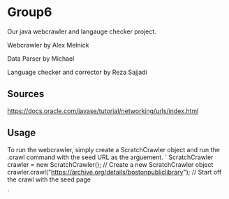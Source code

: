 # Group6
Our java webcrawler and langauge checker project. 

Webcrawler by Alex Melnick 

Data Parser by Michael

Language checker and corrector by Reza Sajjadi

## Sources
https://docs.oracle.com/javase/tutorial/networking/urls/index.html

## Usage
To run the webcrawler, simply create a ScratchCrawler object and run the .crawl command with the seed URL as the arguement.
` 
ScratchCrawler crawler = new ScratchCrawler(); // Create a new ScratchCrawler object
crawler.crawl("https://archive.org/details/bostonpubliclibrary"); // Start off the crawl with the seed page

`

